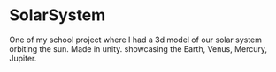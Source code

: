 # SolarSystem

One of my school project where I had a 3d model of our solar system orbiting the sun.  Made in unity. showcasing the Earth, Venus, Mercury, Jupiter.

[
](https://drive.google.com/file/d/1ifNQjj5U8KV3nqlo-8PpUFJsc021XWDL/view?usp=share_link)
